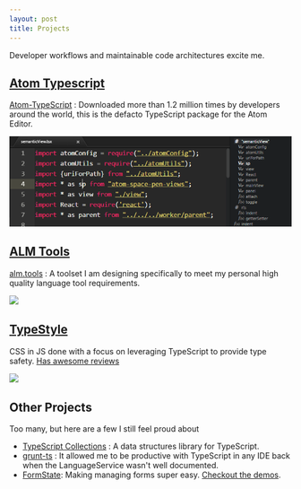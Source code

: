 ```yaml
---
layout: post
title: Projects
---
```


Developer workflows and maintainable code architectures excite me.

## [Atom Typescript](https://atom.io/packages/atom-typescript)
[Atom-TypeScript](https://atom.io/packages/atom-typescript) : Downloaded more than 1.2 million times by developers around the world, this is the defacto TypeScript package for the Atom Editor.

<a href="https://atom.io/packages/atom-typescript"><img src="https://raw.githubusercontent.com/TypeStrong/atom-typescript-examples/master/screens/semanticView.png"/></a>

## [ALM Tools](http://alm.tools/)
[alm.tools](http://alm.tools/) : A toolset I am designing specifically to meet my personal high quality language tool requirements.

<a href="http://alm.tools/"><img src="/img/typescriptbuilder.jpg"/></a>

## [TypeStyle](https://typestyle.github.io/)

CSS in JS done with a focus on leveraging TypeScript to provide type safety. [Has awesome reviews](https://typestyle.github.io/#/reviews)

<a href="https://typestyle.github.io/"><img src="https://typestyle.github.io/images/autocomplete.gif"/></a>

## Other Projects
Too many, but here are a few I still feel proud about

* [TypeScript Collections](https://github.com/basarat/typescript-collections) : A data structures library for TypeScript.
* [grunt-ts](https://github.com/typestrong/grunt-ts) : It allowed me to be productive with TypeScript in any IDE back when the LanguageService wasn't well documented.
* [FormState](https://formstate.github.io/): Making managing forms super easy. [Checkout the demos](https://formstate.github.io/demos/).
